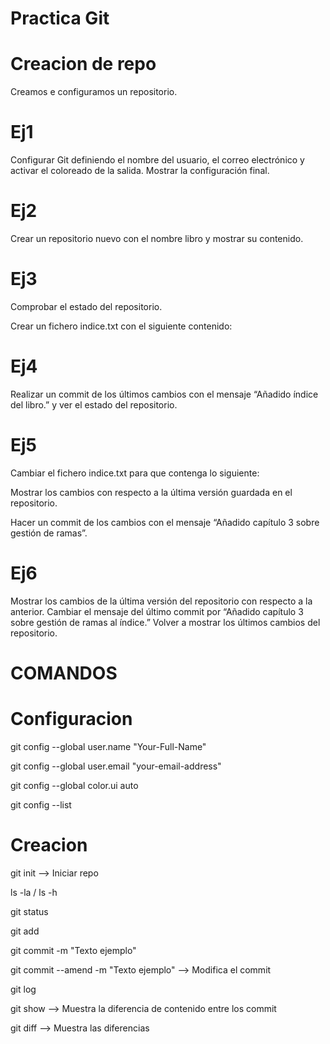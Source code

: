 # Practica Git

# Creacion de repo
Creamos e configuramos un repositorio.

# Ej1
Configurar Git definiendo el nombre del usuario, el correo electrónico y activar el coloreado de la salida. Mostrar la configuración final.

# Ej2
Crear un repositorio nuevo con el nombre libro y mostrar su contenido.

# Ej3
Comprobar el estado del repositorio.

Crear un fichero indice.txt con el siguiente contenido:

# Ej4
Realizar un commit de los últimos cambios con el mensaje “Añadido índice del libro.” y ver el estado del repositorio.

# Ej5
Cambiar el fichero indice.txt para que contenga lo siguiente:

Mostrar los cambios con respecto a la última versión guardada en el repositorio.

Hacer un commit de los cambios con el mensaje “Añadido capítulo 3 sobre gestión de ramas”.

# Ej6
Mostrar los cambios de la última versión del repositorio con respecto a la anterior.
Cambiar el mensaje del último commit por “Añadido capítulo 3 sobre gestión de ramas al índice.”
Volver a mostrar los últimos cambios del repositorio.

# COMANDOS

# Configuracion

git config --global user.name "Your-Full-Name"

git config --global user.email "your-email-address"

git config --global color.ui auto

git config --list


# Creacion
git init --> Iniciar repo

ls -la / ls -h

git status

git add

git commit -m "Texto ejemplo"

git commit --amend -m "Texto ejemplo" --> Modifica el commit

git log 

git show --> Muestra la diferencia de contenido entre los commit

git diff --> Muestra las diferencias

